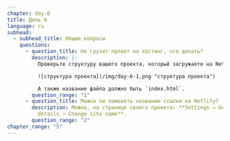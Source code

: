 ```yaml
---
chapter: day-6
title: День 6
language: ru
subhead:
  - subhead_title: Общие вопросы
    questions:
      - question_title: Не грузит проект на хостинг, что делать?
        description: |-
          Проверьте структуру вашего проекта, который загружаете на Netlify:

          ![структура проекта](/img/day-6-1.png "структура проекта")

          А также название файла должно быть `index.html`.
        question_range: "1"
      - question_title: Можно ли поменять название ссылки на Netlify?
        description: Можнo, на странице своего проекта: **Settings → General → Site
          details → Change site name**.
        question_range: "2"
chapter_range: "5"
---
```

